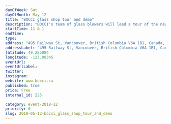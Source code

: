 ```yaml
---
dayOfWeek: Sat
dayOfMonth: May 12
title: "BOCCI glass shop tour and demo"
description: "BOCCI's team of glass blowers will lead a tour of the new Railtown glass studio and demo the most recent BOCCI products, 84 + 87. <br> "
startTime: 11 & 1
endTime: 
type: 
address: "495 Railway St, Vancouver, British Columbia V6A 1B1, Canada, Vancouver, BC, Canada"
addressLabel: "495 Railway St, Vancouver, British Columbia V6A 1B1, Canada"
latitude: 49.285084
longitude: -123.09345
eventUrl: 
eventUrlLabel: 
twitter: 
instagram: 
website: www.bocci.ca
published: true
price: Free
internal_id: 225

category: event-2018-12
priority: 0
slug: 2018-05-12-bocci_glass_shop_tour_and_demo
---
```

